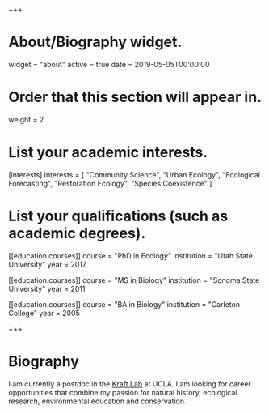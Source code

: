 +++
# About/Biography widget.
widget = "about"
active = true
date = 2019-05-05T00:00:00

# Order that this section will appear in.
weight = 2

# List your academic interests.
[interests]
  interests = [
    "Community Science", 
    "Urban Ecology",
    "Ecological Forecasting",
    "Restoration Ecology", 
    "Species Coexistence"
  ]

# List your qualifications (such as academic degrees).
[[education.courses]]
  course = "PhD in Ecology"
  institution = "Utah State University"
  year = 2017

[[education.courses]]
  course = "MS in Biology"
  institution = "Sonoma State University"
  year = 2011

[[education.courses]]
  course = "BA in Biology"
  institution = "Carleton College"
  year = 2005
 
+++

# Biography

I am currently a postdoc in the [Kraft Lab](https://sites.lifesci.ucla.edu/eeb-kraft/) at UCLA. I am looking for career opportunities that combine my passion for natural history, ecological research, environmental education and conservation. 
